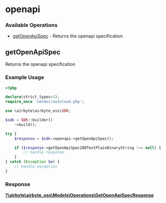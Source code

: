 # openapi

### Available Operations

* [getOpenApiSpec](#getopenapispec) - Returns the openapi specification

## getOpenApiSpec

Returns the openapi specification

### Example Usage

```php
<?php

declare(strict_types=1);
require_once 'vendor/autoload.php';

use \airbyte\airbyte_oss\SDK;

$sdk = SDK::builder()
    ->build();

try {
    $response = $sdk->openapi->getOpenApiSpec();

    if ($response->getOpenApiSpec200TextPlainBinaryString !== null) {
        // handle response
    }
} catch (Exception $e) {
    // handle exception
}
```


### Response

**[?\airbyte\airbyte_oss\Models\Operations\GetOpenApiSpecResponse](../../models/operations/GetOpenApiSpecResponse.md)**

